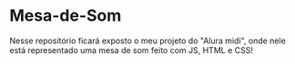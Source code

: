 # Mesa-de-Som

Nesse repositório ficará exposto o meu projeto do "Alura midi", onde nele está representado uma mesa de som feito com JS, HTML e CSS!
